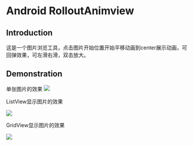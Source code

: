 Android RolloutAnimview
==
Introduction
--
这是一个图片浏览工具，点击图片开始位置开始平移动画到center展示动画，可回弹效果，可左滑右滑，双击放大。

Demonstration
--
单张图片的效果
![](https://github.com/Arthurshen98/RolloutAnimView/blob/master/gif/rollout_1.gif) 

ListView显示图片的效果

![](http://img.blog.csdn.net/20170315142457329) 

GridView显示图片的效果

![](http://img.blog.csdn.net/20170315143330453) 
